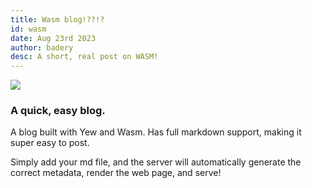 ```yaml
---
title: Wasm blog!??!?
id: wasm
date: Aug 23rd 2023
author: badery
desc: A short, real post on WASM!
---
```


![](https://ik.imagekit.io/serenity/ByteofDev/Blog_Heading_Images/State_of_the_Web_WebAssembly)

### A quick, easy blog. 

A blog built with Yew and Wasm.  Has full markdown support, making it super easy to post. 

Simply add your md file, and the server will automatically generate the correct metadata, render the web page, and serve!
